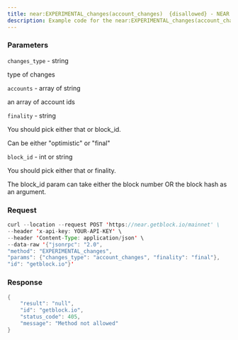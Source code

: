 ```yaml
---
title: near:EXPERIMENTAL_changes(account_changes)  {disallowed} - NEAR Protocol
description: Example code for the near:EXPERIMENTAL_changes(account_changes)  {disallowed} json-rpc method. Сomplete guide on how to use near:EXPERIMENTAL_changes(account_changes)  {disallowed} json-rpc in GetBlock.io Web3 documentation.
---
```


### Parameters


`changes_type` - string

type of changes

`accounts` - array of string

an array of account ids

`finality` - string

You should pick either that or block_id.

Can be either "optimistic" or "final"

`block_id` - int or string

You should pick either that or finality.

The block_id param can take either the block number OR the block hash as
an argument.

### Request

``` java
curl --location --request POST 'https://near.getblock.io/mainnet' \ 
--header 'x-api-key: YOUR-API-KEY' \ 
--header 'Content-Type: application/json' \ 
--data-raw '{"jsonrpc": "2.0",
"method": "EXPERIMENTAL_changes",
"params": {"changes_type": "account_changes", "finality": "final"},
"id": "getblock.io"}'
```

###  Response

``` java
{
    "result": "null",
    "id": "getblock.io",
    "status_code": 405,
    "message": "Method not allowed"
}
```

